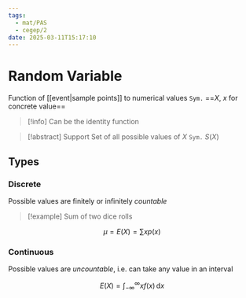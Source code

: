 ```yaml
---
tags:
  - mat/PAS
  - cegep/2
date: 2025-03-11T15:17:10
---
```


# Random Variable

Function of [[event|sample points]] to numerical values
`Sym.` ==$X$, $x$ for concrete value==

> [!info] Can be the identity function

> [!abstract] Support
> Set of all possible values of $X$
> `Sym.` $S(X)$

## Types

### Discrete

Possible values are finitely or infinitely *countable*

> [!example] Sum of two dice rolls

$$
\mu = E(X) = \sum xp(x)
$$

### Continuous

Possible values are *uncountable*, i.e. can take any value in an interval

$$
E(X) = \int_{-\infty}^{\infty} xf(x) \, \mathrm{d} x
$$